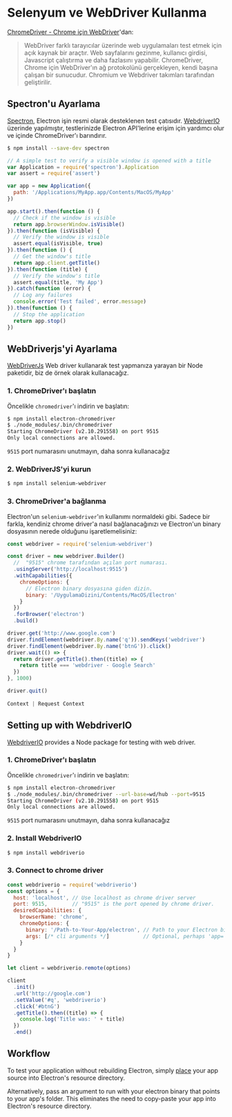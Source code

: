 # Selenyum ve WebDriver Kullanma

[ChromeDriver - Chrome için WebDriver](https://sites.google.com/a/chromium.org/chromedriver/)'dan:

> WebDriver farklı tarayıcılar üzerinde web uygulamaları test etmek için açık kaynak bir araçtır. Web sayfalarını gezinme, kullanıcı girdisi, Javascript çalıştırma ve daha fazlasını yapabilir. ChromeDriver, Chrome için WebDriver'ın ağ protokolünü gerçekleyen, kendi başına çalışan bir sunucudur. Chromium ve Webdriver takımları tarafından geliştirilir.

## Spectron'u Ayarlama

[Spectron](https://electron.atom.io/spectron), Electron işin resmi olarak desteklenen test çatısıdır. [WebdriverIO](http://webdriver.io/) üzerinde yapılmıştır, testlerinizde Electron API'lerine erişim için yardımcı olur ve içinde ChromeDriver'ı barındırır.

```sh
$ npm install --save-dev spectron
```

```javascript
// A simple test to verify a visible window is opened with a title
var Application = require('spectron').Application
var assert = require('assert')

var app = new Application({
  path: '/Applications/MyApp.app/Contents/MacOS/MyApp'
})

app.start().then(function () {
  // Check if the window is visible
  return app.browserWindow.isVisible()
}).then(function (isVisible) {
  // Verify the window is visible
  assert.equal(isVisible, true)
}).then(function () {
  // Get the window's title
  return app.client.getTitle()
}).then(function (title) {
  // Verify the window's title
  assert.equal(title, 'My App')
}).catch(function (error) {
  // Log any failures
  console.error('Test failed', error.message)
}).then(function () {
  // Stop the application
  return app.stop()
})
```

## WebDriverjs'yi Ayarlama

[WebDriverJs](https://code.google.com/p/selenium/wiki/WebDriverJs) Web driver kullanarak test yapmanıza yarayan bir Node paketidir, biz de örnek olarak kullanacağız.

### 1. ChromeDriver'ı başlatın

Öncelikle `chromedriver`'ı indirin ve başlatın:

```sh
$ npm install electron-chromedriver
$ ./node_modules/.bin/chromedriver
Starting ChromeDriver (v2.10.291558) on port 9515
Only local connections are allowed.
```

`9515` port numarasını unutmayın, daha sonra kullanacağız

### 2. WebDriverJS'yi kurun

```sh
$ npm install selenium-webdriver
```

### 3. ChromeDriver'a bağlanma

Electron'un `selenium-webdriver`'ın kullanımı normaldeki gibi. Sadece bir farkla, kendiniz chrome driver'a nasıl bağlanacağınızı ve Electron'un binary dosyasının nerede olduğunu işaretlemelisiniz:

```javascript
const webdriver = require('selenium-webdriver')

const driver = new webdriver.Builder()
  //  "9515" chrome tarafından açılan port numarası.
  .usingServer('http://localhost:9515')
  .withCapabilities({
    chromeOptions: {
      // Electron binary dosyasına giden dizin.
      binary: '/UygulamaDizini/Contents/MacOS/Electron'
    }
  })
  .forBrowser('electron')
  .build()

driver.get('http://www.google.com')
driver.findElement(webdriver.By.name('q')).sendKeys('webdriver')
driver.findElement(webdriver.By.name('btnG')).click()
driver.wait(() => {
  return driver.getTitle().then((title) => {
    return title === 'webdriver - Google Search'
  })
}, 1000)

driver.quit()
 
Context | Request Context
```

## Setting up with WebdriverIO

[WebdriverIO](http://webdriver.io/) provides a Node package for testing with web driver.

### 1. ChromeDriver'ı başlatın

Öncelikle `chromedriver`'ı indirin ve başlatın:

```sh
$ npm install electron-chromedriver
$ ./node_modules/.bin/chromedriver --url-base=wd/hub --port=9515
Starting ChromeDriver (v2.10.291558) on port 9515
Only local connections are allowed.
```

`9515` port numarasını unutmayın, daha sonra kullanacağız

### 2. Install WebdriverIO

```sh
$ npm install webdriverio
```

### 3. Connect to chrome driver

```javascript
const webdriverio = require('webdriverio')
const options = {
  host: 'localhost', // Use localhost as chrome driver server
  port: 9515,        // "9515" is the port opened by chrome driver.
  desiredCapabilities: {
    browserName: 'chrome',
    chromeOptions: {
      binary: '/Path-to-Your-App/electron', // Path to your Electron binary.
      args: [/* cli arguments */]           // Optional, perhaps 'app=' + /path/to/your/app/
    }
  }
}

let client = webdriverio.remote(options)

client
  .init()
  .url('http://google.com')
  .setValue('#q', 'webdriverio')
  .click('#btnG')
  .getTitle().then((title) => {
    console.log('Title was: ' + title)
  })
  .end()
```

## Workflow

To test your application without rebuilding Electron, simply [place](https://github.com/electron/electron/blob/master/docs/tutorial/application-distribution.md) your app source into Electron's resource directory.

Alternatively, pass an argument to run with your electron binary that points to your app's folder. This eliminates the need to copy-paste your app into Electron's resource directory.